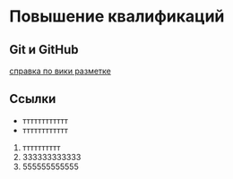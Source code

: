 # Повышение квалификаций 

## Git и GitHub
[справка по вики разметке](https://e.mail.ru/inbox/)
## Ссылки

- тттттттттттт
- тттттттттттт

1. тттттттттт
2. 333333333333
3. 555555555555
